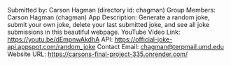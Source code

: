 Submitted by: Carson Hagman (directory id: chagman)
Group Members: Carson Hagman (chagman)
App Description: Generate a random joke, submit your own joke, delete your last submitted joke, and see all joke submissions in this beautiful webpage.
YouTube Video Link: https://youtu.be/dEmpnwAkdhA 
API: https://official-joke-api.appspot.com/random_joke
Contact Email:  chagman@terpmail.umd.edu
Website URL: https://carsons-final-project-335.onrender.com/